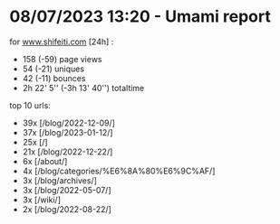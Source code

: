 # 08/07/2023 13:20 - Umami report
for www.shifeiti.com [24h] :

 - 158 (-59) page views
 - 54 (-21) uniques
 - 42 (-11) bounces
 - 2h 22' 5'' (-3h 13' 40'') totaltime


top 10 urls:
 - 39x [/blog/2022-12-09/]
 - 37x [/blog/2023-01-12/]
 - 25x [/]
 - 21x [/blog/2022-12-22/]
 - 6x [/about/]
 - 4x [/blog/categories/%E6%8A%80%E6%9C%AF/]
 - 3x [/blog/archives/]
 - 3x [/blog/2022-05-07/]
 - 3x [/wiki/]
 - 2x [/blog/2022-08-22/]


